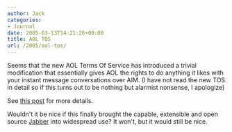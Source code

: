 ```yaml
---
author: Jack
categories:
- Journal
date: 2005-03-13T14:21:26+00:00
title: AOL TOS
url: /2005/aol-tos/
---
```


Seems that the new AOL Terms Of Service has introduced a trivial modification that essentially gives AOL the rights to do anything it likes with your instant message conversations over AIM. (I have not read the new TOS in detail so if this turns out to be nothing but alarmist nonsense, I apologize)

See [this post][1] for more details.

Wouldn't it be nice if this finally brought the capable, extensible and open source [Jabber][2] into widespread use? It won't, but it would still be nice.

 [1]: http://www.benstanfield.com/thrash/2005/03/aol_eavesdrops_.html
 [2]: http://www.jabber.org
